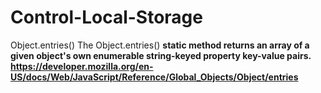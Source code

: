 # Control-Local-Storage

Object.entries() 
The Object.entries() <b>
static method returns an array of a given object's own enumerable string-keyed property key-value pairs. <b>
https://developer.mozilla.org/en-US/docs/Web/JavaScript/Reference/Global_Objects/Object/entries
